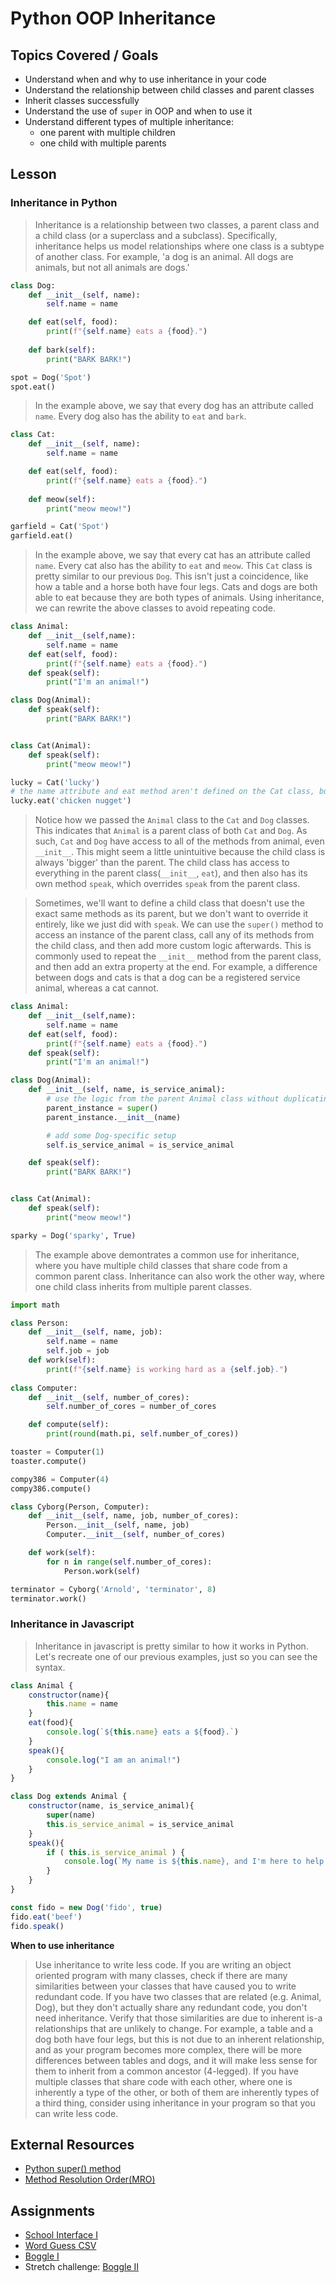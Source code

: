 # Python OOP Inheritance

## Topics Covered / Goals
- Understand when and why to use inheritance in your code
- Understand the relationship between child classes and parent classes
- Inherit classes successfully
- Understand the use of `super` in OOP and when to use it
- Understand different types of multiple inheritance:
    - one parent with multiple children
    - one child with multiple parents

## Lesson

### Inheritance in Python
> Inheritance is a relationship between two classes, a parent class and a child class (or a superclass and a subclass). Specifically, inheritance helps us model relationships where one class is a subtype of another class. For example, 'a dog is an animal. All dogs are animals, but not all animals are dogs.'


```python
class Dog:
    def __init__(self, name):
        self.name = name

    def eat(self, food):
        print(f"{self.name} eats a {food}.")
    
    def bark(self):
        print("BARK BARK!")

spot = Dog('Spot')
spot.eat()
```

> In the example above, we say that every dog has an attribute called `name`. Every dog also has the ability to `eat` and `bark`.

```python
class Cat:
    def __init__(self, name):
        self.name = name

    def eat(self, food):
        print(f"{self.name} eats a {food}.")
    
    def meow(self):
        print("meow meow!")

garfield = Cat('Spot')
garfield.eat()
```
> In the example above, we say that every cat has an attribute called `name`. Every cat also has the ability to `eat` and `meow`. This `Cat` class is pretty similar to our previous `Dog`. This isn't just a coincidence, like how a table and a horse both have four legs. Cats and dogs are both able to eat because they are both types of animals. Using inheritance, we can rewrite the above classes to avoid repeating code.

```python
class Animal:
    def __init__(self,name):
        self.name = name
    def eat(self, food):
        print(f"{self.name} eats a {food}.")
    def speak(self):
        print("I'm an animal!")

class Dog(Animal):
    def speak(self):
        print("BARK BARK!")


class Cat(Animal):
    def speak(self):
        print("meow meow!")

lucky = Cat('lucky')
# the name attribute and eat method aren't defined on the Cat class, but this works because Cat inherits them from Animal
lucky.eat('chicken nugget') 

```
> Notice how we passed the `Animal` class to the `Cat` and `Dog` classes. This indicates that `Animal` is a parent class of both `Cat` and `Dog`. As such, `Cat` and `Dog` have access to all of the methods from animal, even `__init__`. This might seem a little unintuitive because the child class is always 'bigger' than the parent. The child class has access to everything in the parent class(`__init__`, `eat`), and then also has its own method `speak`, which overrides `speak` from the parent class.

> Sometimes, we'll want to define a child class that doesn't use the exact same methods as its parent, but we don't want to override it entirely, like we just did with `speak`. We can use the `super()` method to access an instance of the parent class, call any of its methods from the child class, and then add more custom logic afterwards. This is commonly used to repeat the `__init__` method from the parent class, and then add an extra property at the end. For example, a difference between dogs and cats is that a dog can be a registered service animal, whereas a cat cannot.

```python
class Animal:
    def __init__(self,name):
        self.name = name
    def eat(self, food):
        print(f"{self.name} eats a {food}.")
    def speak(self):
        print("I'm an animal!")

class Dog(Animal):
    def __init__(self, name, is_service_animal):
        # use the logic from the parent Animal class without duplicating code
        parent_instance = super()
        parent_instance.__init__(name)

        # add some Dog-specific setup
        self.is_service_animal = is_service_animal

    def speak(self):
        print("BARK BARK!")


class Cat(Animal):
    def speak(self):
        print("meow meow!")

sparky = Dog('sparky', True)
```
> The example above demontrates a common use for inheritance, where you have multiple child classes that share code from a common parent class. Inheritance can also work the other way, where one child class inherits from multiple parent classes. 

```python
import math

class Person:
    def __init__(self, name, job):
        self.name = name
        self.job = job
    def work(self):
        print(f"{self.name} is working hard as a {self.job}.")
    
class Computer:
    def __init__(self, number_of_cores):
        self.number_of_cores = number_of_cores

    def compute(self):
        print(round(math.pi, self.number_of_cores))

toaster = Computer(1)
toaster.compute()

compy386 = Computer(4)
compy386.compute()

class Cyborg(Person, Computer):
    def __init__(self, name, job, number_of_cores):
        Person.__init__(self, name, job)
        Computer.__init__(self, number_of_cores)

    def work(self):
        for n in range(self.number_of_cores):
            Person.work(self)

terminator = Cyborg('Arnold', 'terminator', 8)
terminator.work()
```

### Inheritance in Javascript
> Inheritance in javascript is pretty similar to how it works in Python. Let's recreate one of our previous examples, just so you can see the syntax.

```javascript
class Animal {
    constructor(name){
        this.name = name
    }
    eat(food){
        console.log(`${this.name} eats a ${food}.`)
    }
    speak(){
        console.log("I am an animal!")
    }
}

class Dog extends Animal {
    constructor(name, is_service_animal){
        super(name)
        this.is_service_animal = is_service_animal
    }
    speak(){
        if ( this.is_service_animal ) {
            console.log(`My name is ${this.name}, and I'm here to help!`)
        }
    }
}

const fido = new Dog('fido', true)
fido.eat('beef')
fido.speak()
```

**When to use inheritance**
> Use inheritance to write less code. If you are writing an object oriented program with many classes, check if there are many similarities between your classes that have caused you to write redundant code. If you have two classes that are related (e.g. Animal, Dog), but they don't actually share any redundant code, you don't need inheritance. Verify that those similarities are due to inherent is-a relationships that are unlikely to change.
> For example, a table and a dog both have four legs, but this is not due to an inherent relationship, and as your program becomes more complex, there will be more differences between tables and dogs, and it will make less sense for them to inherit from a common ancestor (4-legged). If you have multiple classes that share code with each other, where one is inherently a type of the other, or both of them are inherently types of a third thing, consider using inheritance in your program so that you can write less code. 

## External Resources
- [Python super() method](https://realpython.com/python-super/)
- [Method Resolution Order(MRO)](https://www.educative.io/edpresso/what-is-mro-in-python)

## Assignments
- [School Interface I](https://github.com/romeoplatoon/oop-school-interface-i)
- [Word Guess CSV](https://github.com/romeoplatoon/algo-word-guess)
- [Boggle I](https://github.com/romeoplatoon/oop-boggle-i)
- Stretch challenge: [Boggle II](https://github.com/romeoplatoon/oop-boggle-ii)


